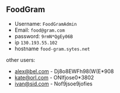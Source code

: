 ## FoodGram

- Username: `FoodGramAdmin`
- Email:    `food@gram.com`
- password: `9rmN*QgEy06B`
- ip         `130.193.55.102`
- hostname   `food-gram.sytes.net`

other users:
- alex@bel.com - Dj8o8EWFh98(W(E*908
- kate@orl.com - ONIfjose0*3802
- ivan@sid.com - Nof9jsoe9jofies